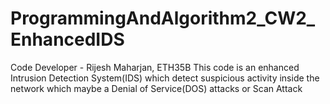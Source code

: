 # ProgrammingAndAlgorithm2_CW2_EnhancedIDS
Code Developer - Rijesh Maharjan, ETH35B
This code is an enhanced Intrusion Detection System(IDS) which detect suspicious activity inside the network which maybe a Denial of Service(DOS) attacks or Scan Attack
